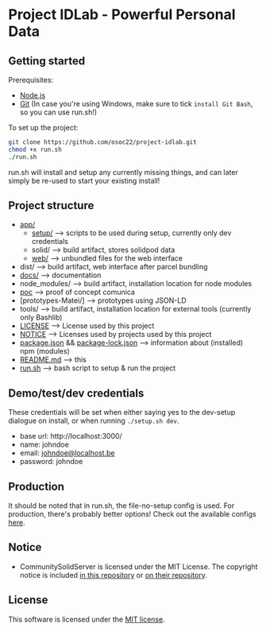 # Project IDLab - Powerful Personal Data

## Getting started

Prerequisites:
- [Node.js](https://nodejs.org/en/)
- [Git](https://git-scm.com/downloads) (In case you're using Windows, make sure to tick `install Git Bash`, so you can use run.sh!)

To set up the project:
```bash
git clone https://github.com/osoc22/project-idlab.git
chmod +x run.sh
./run.sh
```

run.sh will install and setup any currently missing things, and can later simply be re-used to start your existing install! 

## Project structure
- [app/](app/)
  - [setup/](app/setup/) --> scripts to be used during setup, currently only dev credentials
  - solid/ --> build artifact, stores solidpod data
  - [web/](app/web/) --> unbundled files for the web interface
- dist/ --> build artifact, web interface after parcel bundling
- [docs/](docs/) --> documentation
- node_modules/ --> build artifact, installation location for node modules
- [poc](poc/) --> proof of concept comunica
- [prototypes-Matei/] --> prototypes using JSON-LD
- tools/ --> build artifact, installation location for external tools (currently only Bashlib)
- [LICENSE](LICENSE) --> License used by this project
- [NOTICE](NOTICE) --> Licenses used by projects used by this project
- [package.json](package.json) && [package-lock.json](package-lock.json) --> information about (installed) npm (modules)
- [README.md](README.md) --> this
- [run.sh](run.sh) --> bash script to setup & run the project

## Demo/test/dev credentials
These credentials will be set when either saying yes to the dev-setup dialogue on install,
or when running `./setup.sh dev`.

- base url: http://localhost:3000/
- name: johndoe
- email: johndoe@localhost.be
- password: johndoe

## Production
It should be noted that in run.sh, the file-no-setup config is used.
For production, there's probably better options! Check out the available configs [here](https://github.com/CommunitySolidServer/CommunitySolidServer/tree/main/config).

## Notice
- CommunitySolidServer is licensed under the MIT License. The copyright notice is included [in this repository](NOTICE#CommunitySolidServer) or [on their repository](https://github.com/CommunitySolidServer/CommunitySolidServer/blob/main/LICENSE.md).

## License
This software is licensed under the [MIT license](LICENSE).
